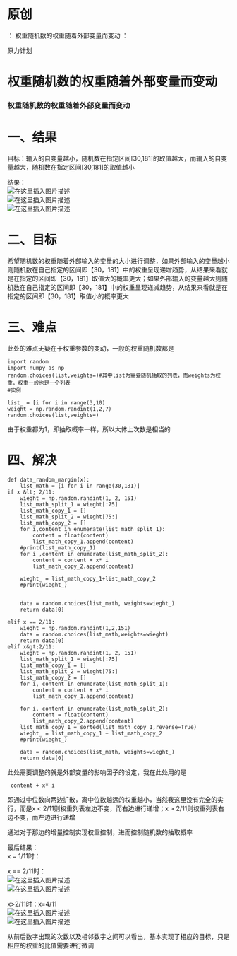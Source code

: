 # 原创

： 权重随机数的权重随着外部变量而变动 ：

原力计划

# 权重随机数的权重随着外部变量而变动

### 权重随机数的权重随着外部变量而变动

# 一、结果

目标：输入的自变量越小，随机数在指定区间[30,181]的取值越大，而输入的自变量越大，随机数在指定区间[30,181]的取值越小

结果：<br/> <img alt="在这里插入图片描述" src="https://img-blog.csdnimg.cn/20200711152040660.png"/><br/> <img alt="在这里插入图片描述" src="https://img-blog.csdnimg.cn/20200711152108414.png"/><br/> <img alt="在这里插入图片描述" src="https://img-blog.csdnimg.cn/20200711152130770.png"/>

# 二、目标

希望随机数的权重随着外部输入的变量的大小进行调整，如果外部输入的变量越小则随机数在自己指定的区间即【30，181】中的权重呈现递增趋势，从结果来看就是在指定的区间即【30，181】取值大的概率更大；如果外部输入的变量越大则随机数在自己指定的区间即【30，181】中的权重呈现递减趋势，从结果来看就是在指定的区间即【30，181】取值小的概率更大

# 三、难点

此处的难点无疑在于权重参数的变动，一般的权重随机数都是

```
import random
import numpy as np
random.choices(list,weights=)#其中list为需要随机抽取的列表，而weights为权重，权重一般也是一个列表
#实例

list_ = [i for i in range(3,10)
weight = np.random.randint(1,2,7)
random.choices(list,weights=)

```

由于权重都为1，即抽取概率一样，所以大体上次数是相当的

# 四、解决

```
def data_random_margin(x):
	list_math = [i for i in range(30,181)]
if x &lt; 2/11:
    wieght = np.random.randint(1, 2, 151)
    list_math_split_1 = wieght[:75]
    list_math_copy_1 = []
    list_math_split_2 = wieght[75:]
    list_math_copy_2 = []
    for i,content in enumerate(list_math_split_1):
        content = float(content)
        list_math_copy_1.append(content)
    #print(list_math_copy_1)
    for i ,content in enumerate(list_math_split_2):
        content = content + x* i
        list_math_copy_2.append(content)

    wieght_ = list_math_copy_1+list_math_copy_2
    #print(wieght_)


    data = random.choices(list_math, weights=wieght_)
    return data[0]

elif x == 2/11:
    wieght = np.random.randint(1,2,151)
    data = random.choices(list_math,weights=wieght)
    return data[0]
elif x&gt;2/11:
    wieght = np.random.randint(1, 2, 151)
    list_math_split_1 = wieght[:75]
    list_math_copy_1 = []
    list_math_split_2 = wieght[75:]
    list_math_copy_2 = []
    for i, content in enumerate(list_math_split_1):
        content = content + x* i
        list_math_copy_1.append(content)

    for i, content in enumerate(list_math_split_2):
        content = float(content)
        list_math_copy_2.append(content)
    list_math_copy_1 = sorted(list_math_copy_1,reverse=True)
    wieght_ = list_math_copy_1 + list_math_copy_2
    #print(wieght_)

    data = random.choices(list_math, weights=wieght_)
    return data[0]

```

此处需要调整的就是外部变量的影响因子的设定，我在此处用的是

```
 content + x* i

```

即通过中位数向两边扩散，离中位数越远的权重越小，当然我这里没有完全的实行，而是x &lt; 2/11则权重列表左边不变，而右边进行递增；x &gt; 2/11则权重列表右边不变，而左边进行递增

通过对于那边的增量控制实现权重控制，进而控制随机数的抽取概率

最后结果：<br/> x = 1/11时：

x ==
2/11时：<br/> <img alt="在这里插入图片描述" src="https://img-blog.csdnimg.cn/20200711154217617.png"/><br/> <img alt="在这里插入图片描述" src="https://img-blog.csdnimg.cn/20200711154230795.png"/>

x&gt;2/11时：x=4/11<br/> <img alt="在这里插入图片描述" src="https://img-blog.csdnimg.cn/20200711154319168.png"/><br/> <img alt="在这里插入图片描述" src="https://img-blog.csdnimg.cn/20200711154331940.png"/>

从前后数字出现的次数以及相邻数字之间可以看出，基本实现了相应的目标，只是相应的权重的比值需要进行微调
